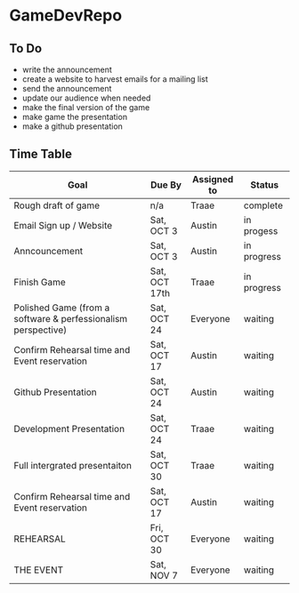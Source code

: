 # GameDevRepo

## To Do

- write the announcement
- create a website to harvest emails for a mailing list
- send the announcement
- update our audience when needed
- make the final version of the game
- make game the presentation
- make a github presentation



## Time Table 

|Goal | Due By | Assigned to | Status|
|--------|--------|-------------|-------|
|Rough draft of game | n/a | Traae | complete|
|Email Sign up / Website | Sat, OCT 3 | Austin | in progess|
|Anncouncement | Sat, OCT 3 | Austin | in progress|
|Finish Game | Sat, OCT 17th | Traae | in progress|
|Polished Game (from a software & perfessionalism perspective) | Sat, OCT 24 | Everyone | waiting|
|Confirm Rehearsal time and Event reservation | Sat, OCT 17 | Austin | waiting|
|Github Presentation | Sat, OCT 24 | Austin | waiting|
|Development Presentation | Sat, OCT 24 | Traae | waiting|
|Full intergrated presentaiton | Sat, OCT 30| Traae | waiting|
|Confirm Rehearsal time and Event reservation | Sat, OCT 17 | Austin | waiting|
|REHEARSAL | Fri, OCT 30 | Everyone | waiting|
|THE EVENT | Sat, NOV 7 | Everyone | waiting|
